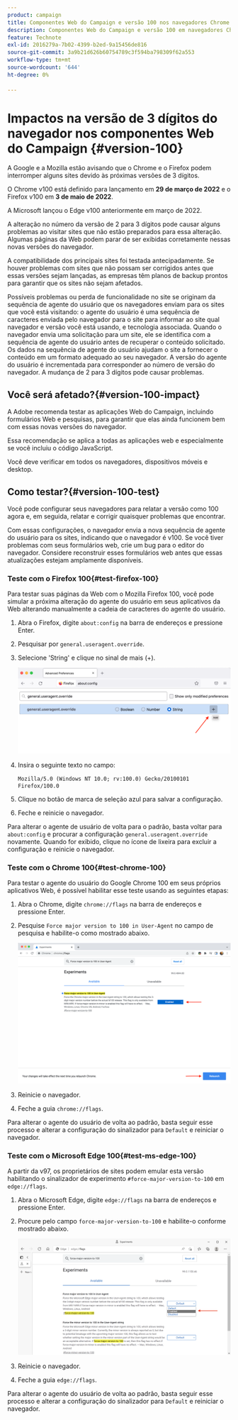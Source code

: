 ```yaml
---
product: campaign
title: Componentes Web do Campaign e versão 100 nos navegadores Chrome Firefox e Edge
description: Componentes Web do Campaign e versão 100 em navegadores Chrome, Firefox e Edge
feature: Technote
exl-id: 2016279a-7b02-4399-b2ed-9a15456de816
source-git-commit: 3a9b21d626b60754789c3f594ba798309f62a553
workflow-type: tm+mt
source-wordcount: '644'
ht-degree: 0%

---
```


# Impactos na versão de 3 dígitos do navegador nos componentes Web do Campaign {#version-100}

A Google e a Mozilla estão avisando que o Chrome e o Firefox podem interromper alguns sites devido às próximas versões de 3 dígitos.

O Chrome v100 está definido para lançamento em **29 de março de 2022** e o Firefox v100 em **3 de maio de 2022**.

A Microsoft lançou o Edge v100 anteriormente em março de 2022.

A alteração no número da versão de 2 para 3 dígitos pode causar alguns problemas ao visitar sites que não estão preparados para essa alteração. Algumas páginas da Web podem parar de ser exibidas corretamente nessas novas versões do navegador.

A compatibilidade dos principais sites foi testada antecipadamente. Se houver problemas com sites que não possam ser corrigidos antes que essas versões sejam lançadas, as empresas têm planos de backup prontos para garantir que os sites não sejam afetados.

Possíveis problemas ou perda de funcionalidade no site se originam da sequência de agente do usuário que os navegadores enviam para os sites que você está visitando: o agente do usuário é uma sequência de caracteres enviada pelo navegador para o site para informar ao site qual navegador e versão você está usando, e tecnologia associada. Quando o navegador envia uma solicitação para um site, ele se identifica com a sequência de agente do usuário antes de recuperar o conteúdo solicitado. Os dados na sequência de agente do usuário ajudam o site a fornecer o conteúdo em um formato adequado ao seu navegador. A versão do agente do usuário é incrementada para corresponder ao número de versão do navegador. A mudança de 2 para 3 dígitos pode causar problemas.

## Você será afetado?{#version-100-impact}

A Adobe recomenda testar as aplicações Web do Campaign, incluindo formulários Web e pesquisas, para garantir que elas ainda funcionem bem com essas novas versões do navegador.

Essa recomendação se aplica a todas as aplicações web e especialmente se você incluiu o código JavaScript.

Você deve verificar em todos os navegadores, dispositivos móveis e desktop.

## Como testar?{#version-100-test}

Você pode configurar seus navegadores para relatar a versão como 100 agora e, em seguida, relatar e corrigir quaisquer problemas que encontrar.

Com essas configurações, o navegador envia a nova sequência de agente do usuário para os sites, indicando que o navegador é v100. Se você tiver problemas com seus formulários web, crie um bug para o editor do navegador. Considere reconstruir esses formulários web antes que essas atualizações estejam amplamente disponíveis.

### Teste com o Firefox 100{#test-firefox-100}

Para testar suas páginas da Web com o Mozilla Firefox 100, você pode simular a próxima alteração do agente do usuário em seus aplicativos da Web alterando manualmente a cadeia de caracteres do agente do usuário.

1. Abra o Firefox, digite `about:config` na barra de endereços e pressione Enter.
1. Pesquisar por `general.useragent.override`.
1. Selecione &#39;String&#39; e clique no sinal de mais (+).

   ![](assets/force-user-agent-firefox.png)

1. Insira o seguinte texto no campo:

   ```
   Mozilla/5.0 (Windows NT 10.0; rv:100.0) Gecko/20100101 Firefox/100.0
   ```

1. Clique no botão de marca de seleção azul para salvar a configuração.
1. Feche e reinicie o navegador.

Para alterar o agente de usuário de volta para o padrão, basta voltar para `about:config` e procurar a configuração `general.useragent.override` novamente.  Quando for exibido, clique no ícone de lixeira para excluir a configuração e reinicie o navegador.

### Teste com o Chrome 100{#test-chrome-100}

Para testar o agente do usuário do Google Chrome 100 em seus próprios aplicativos Web, é possível habilitar esse teste usando as seguintes etapas:

1. Abra o Chrome, digite `chrome://flags` na barra de endereços e pressione Enter.
1. Pesquise `Force major version to 100 in User-Agent` no campo de pesquisa e habilite-o como mostrado abaixo.

   ![](assets/force-user-agent-chrome.png)

1. Reinicie o navegador.
1. Feche a guia `chrome://flags`.

Para alterar o agente do usuário de volta ao padrão, basta seguir esse processo e alterar a configuração do sinalizador para `Default` e reiniciar o navegador.


### Teste com o Microsoft Edge 100{#test-ms-edge-100}

A partir da v97, os proprietários de sites podem emular esta versão habilitando o sinalizador de experimento `#force-major-version-to-100` em `edge://flags`.

1. Abra o Microsoft Edge, digite `edge://flags` na barra de endereços e pressione Enter.
1. Procure pelo campo `force-major-version-to-100` e habilite-o conforme mostrado abaixo.

   ![](assets/force-user-agent-edge.png)

1. Reinicie o navegador.
1. Feche a guia `edge://flags`.

Para alterar o agente do usuário de volta ao padrão, basta seguir esse processo e alterar a configuração do sinalizador para `Default` e reiniciar o navegador.
